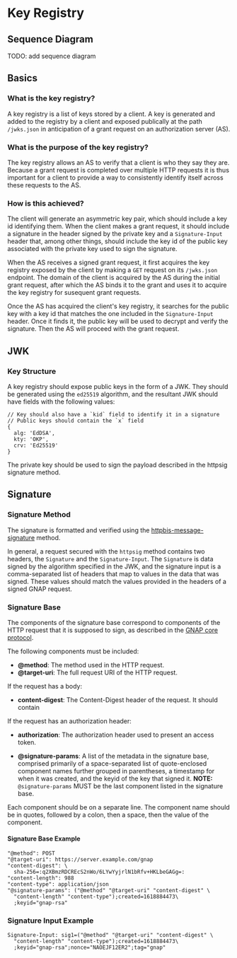 # Key Registry

## Sequence Diagram

TODO: add sequence diagram

## Basics

### What is the key registry?

A key registry is a list of keys stored by a client. A key is generated and added to the registry by a client and exposed publically at the path `/jwks.json` in anticipation of a grant request on an authorization server (AS).

### What is the purpose of the key registry?

The key registry allows an AS to verify that a client is who they say they are. Because a grant request is completed over multiple HTTP requests it is thus important for a client to provide a way to consistently identify itself across these requests to the AS.

### How is this achieved?

The client will generate an asymmetric key pair, which should include a key id identifying them. When the client makes a grant request, it should include a signature in the header signed by the private key and a `Signature-Input` header that, among other things, should include the key id of the public key associated with the private key used to sign the signature.

When the AS receives a signed grant request, it first acquires the key registry exposed by the client by making a `GET` request on its `/jwks.json` endpoint. The domain of the client is acquired by the AS during the initial grant request, after which the AS binds it to the grant and uses it to acquire the key registry for susequent grant requests.

Once the AS has acquired the client's key registry, it searches for the public key with a key id that matches the one included in the `Signature-Input` header. Once it finds it, the public key will be used to decrypt and verify the signature. Then the AS will proceed with the grant request.

## JWK

### Key Structure

A key registry should expose public keys in the form of a JWK. They should be generated using the `ed25519` algorithm, and the resultant JWK should have fields with the following values:

```
// Key should also have a `kid` field to identify it in a signature
// Public keys should contain the `x` field
{
  alg: 'EdDSA',
  kty: 'OKP',
  crv: 'Ed25519'
}
```

The private key should be used to sign the payload described in the httpsig signature method.

## Signature

### Signature Method

The signature is formatted and verified using the [httpbis-message-signature](https://datatracker.ietf.org/doc/html/draft-ietf-httpbis-message-signatures-16) method.

In general, a request secured with the `httpsig` method contains two headers, the `Signature` and the `Signature-Input`. The `Signature` is data signed by the algorithm specified in the JWK, and the signature input is a comma-separated list of headers that map to values in the data that was signed. These values should match the values provided in the headers of a signed GNAP request.

### Signature Base

The components of the signature base correspond to components of the HTTP request that it is supposed to sign, as described in the [GNAP core protocol](https://datatracker.ietf.org/doc/html/draft-ietf-gnap-core-protocol#section-7.3.1).

The following components must be included:

- **@method**: The method used in the HTTP request.
- **@target-uri**: The full request URI of the HTTP request.

If the request has a body:

- **content-digest**: The Content-Digest header of the request. It should contain

If the request has an authorization header:

- **authorization**: The authorization header used to present an access token.

- **@signature-params**: A list of the metadata in the signature base, comprised primarily of a space-separated list of quote-enclosed component names further grouped in parentheses, a timestamp for when it was created, and the keyid of the key that signed it.
  **NOTE:** `@signature-params` MUST be the last component listed in the signature base.

Each component should be on a separate line. The component name should be in quotes, followed by a colon, then a space, then the value of the component.

#### Signature Base Example

```
"@method": POST
"@target-uri": https://server.example.com/gnap
"content-digest": \
  sha-256=:q2XBmzRDCREcS2nWo/6LYwYyjrlN1bRfv+HKLbeGAGg=:
"content-length": 988
"content-type": application/json
"@signature-params": ("@method" "@target-uri" "content-digest" \
  "content-length" "content-type");created=1618884473\
  ;keyid="gnap-rsa"
```

### Signature Input Example

```
Signature-Input: sig1=("@method" "@target-uri" "content-digest" \
  "content-length" "content-type");created=1618884473\
  ;keyid="gnap-rsa";nonce="NAOEJF12ER2";tag="gnap"
```
